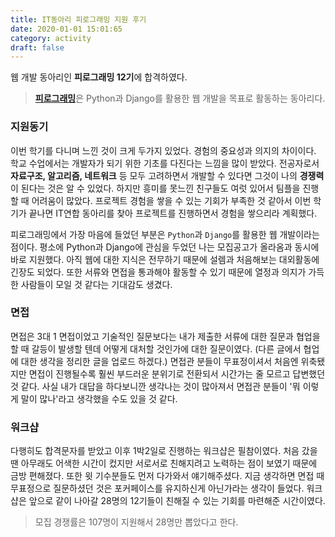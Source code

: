 ```yaml
---
title: IT동아리 피로그래밍 지원 후기 
date: 2020-01-01 15:01:65
category: activity
draft: false
---
```


웹 개발 동아리인 **피로그래밍 12기**에 합격하였다.

> [**피로그래밍**](https://www.facebook.com/p.rogramming3k)은 Python과 Django를 활용한 웹 개발을 목표로 활동하는 동아리다.

### 지원동기
이번 학기를 다니며 느낀 것이 크게 두가지 있었다. 경험의 중요성과 의지의 차이이다. 학교 수업에서는 개발자가 되기 위한 기초를 다진다는 느낌을 많이 받았다. 전공자로서 **자료구조, 알고리즘, 네트워크** 등 모두 고려하면서 개발할 수 있다면 그것이 나의 **경쟁력**이 된다는 것은 알 수 있었다. 하지만 흥미를 못느낀 친구들도 여럿 있어서 팀플을 진행할 때 어려움이 많았다. 프로젝트 경험을 쌓을 수 있는 기회가 부족한 것 같아서 이번 학기가 끝나면 IT연합 동아리를 찾아 프로젝트를 진행하면서 경험을 쌓으리라 계획했다.

피로그래밍에서 가장 마음에 들었던 부분은 ```Python```과 ```Django```를 활용한 웹 개발이라는 점이다. 평소에 Python과 Django에 관심을 두었던 나는 모집공고가 올라옴과 동시에 바로 지원했다. 아직 웹에 대한 지식은 전무하기 때문에 설렘과 처음해보는 대외활동에 긴장도 되었다. 또한 서류와 면접을 통과해야 활동할 수 있기 때문에 열정과 의지가 가득한 사람들이 모일 것 같다는 기대감도 생겼다.

### 면접
면접은 3대 1 면접이었고 기술적인 질문보다는 내가 제출한 서류에 대한 질문과 협업을 할 때 갈등이 발생할 텐데 어떻게 대처할 것인가에 대한 질문이였다. (다른 글에서 협업에 대한 생각을 정리한 글을 업로드 하겠다.) 면접관 분들이 무표정이셔서 처음엔 위축됐지만 면접이 진행될수록 훨씬 부드러운 분위기로 전환되서 시간가는 줄 모르고 답변했던 것 같다. 사실 내가 대답을 하다보니깐 생각나는 것이 많아져서 면접관 분들이 '뭐 이렇게 말이 많나'라고 생각했을 수도 있을 것 같다.

### 워크샵
다행히도 합격문자를 받았고 이후 1박2일로 진행하는 워크샵은 필참이였다. 처음 갔을 땐 아무래도 어색한 시간이 컸지만 서로서로 친해지려고 노력하는 점이 보였기 때문에 금방 편해졌다. 또한 윗 기수분들도 먼저 다가와서 얘기해주셨다. 지금 생각하면 면접 때 무표정으로 질문하셨던 것은 포커페이스를 유지하신게 아닌가라는 생각이 들었다. 워크샵은 앞으로 같이 나아갈 28명의 12기들이 친해질 수 있는 기회를 마련해준 시간이였다.

> 모집 경쟁률은 107명이 지원해서 28명만 뽑았다고 한다.